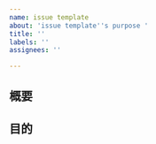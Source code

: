 ```yaml
---
name: issue template
about: 'issue template''s purpose '
title: ''
labels: ''
assignees: ''

---
```


## 概要


## 目的
